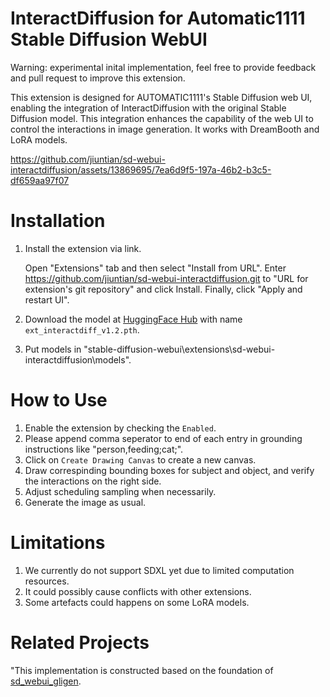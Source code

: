 # InteractDiffusion for Automatic1111 Stable Diffusion WebUI
Warning: experimental inital implementation, feel free to provide feedback and pull request to improve this extension.

This extension is designed for AUTOMATIC1111's Stable Diffusion web UI, enabling the integration of InteractDiffusion with the original Stable Diffusion model. This integration enhances the capability of the web UI to control the interactions in image generation. It works with DreamBooth and LoRA models.

https://github.com/jiuntian/sd-webui-interactdiffusion/assets/13869695/7ea6d9f5-197a-46b2-b3c5-df659aa97f07


# Installation
1. Install the extension via link.

    Open "Extensions" tab and then select "Install from URL". Enter https://github.com/jiuntian/sd-webui-interactdiffusion.git to "URL for extension's git repository" and click Install. Finally, click "Apply and restart UI".
2. Download the model at [HuggingFace Hub](https://huggingface.co/jiuntian/interactiondiffusion-weight/blob/main/ext_interactdiff_v1.2.pth) with name `ext_interactdiff_v1.2.pth`.
3. Put models in "stable-diffusion-webui\extensions\sd-webui-interactdiffusion\models". 

# How to Use
1. Enable the extension by checking the `Enabled`.
2. Please append comma seperator to end of each entry in grounding instructions like "person,feeding;cat;".
3. Click on `Create Drawing Canvas` to create a new canvas.
4. Draw correspinding bounding boxes for subject and object, and verify the interactions on the right side.
5. Adjust scheduling sampling when necessarily.
6. Generate the image as usual.

# Limitations
1. We currently do not support SDXL yet due to limited computation resources.
2. It could possibly cause conflicts with other extensions.
3. Some artefacts could happens on some LoRA models.

# Related Projects
"This implementation is constructed based on the foundation of [sd_webui_gligen](https://github.com/ashen-sensored/sd_webui_gligen).
